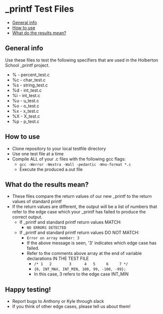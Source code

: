 # \_printf Test Files
* [General info](#general-info)
* [How to use](#how-to-use)
* [What do the results mean?](#what-do-the-results-mean)

## General info
Use these files to test the following specifiers that are used in the Holberton School \_printf project.
* %  - percent\_test.c
* %c - char\_test.c
* %s - string\_test.c
* %d - int\_test.c
* %i - int\_test.c
* %u - u\_test.c
* %o - o\_test.c
* %x - x\_test.c
* %X - X\_test.c
* %p - p\_test.c

## How to use
* Clone repository to your local testfile directory
* Use one test file at a time
* Compile ALL of your .c files with the following gcc flags:
  * `gcc -Werror -Wextra -Wall -pedantic -Wno-format *.c`
  * Execute the produced a.out file

## What do the results mean?
* These files compare the return values of our new \_printf to the return values of standard printf
* If the return values are different, the output will be a list of numbers that refer to the edge case which your \_printf has failed to produce the correct output.
  * If \_printf and standard printf return values MATCH:
    * `NO ERRORS DETECTED`
  * If \_printf and standard printf return values DO NOT MATCH:
    * `Error on array member: 3`
    * If the above message is seen, '3' indicates which edge case has failed.
    * Refer to the comments above array at the end of variable declarations IN THE TEST FILE
      * `/* 1   2        3      4   5     6     7 */`
      * `{0, INT_MAX, INT_MIN, 100, 99, -100, -99};`
      * In this case, 3 refers to the edge case INT\_MIN

## Happy testing!
* Report bugs to Anthony or Kyle through slack
* If you think of other edge cases, please tell us about them!
